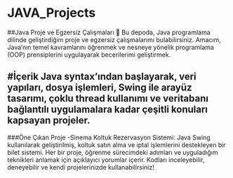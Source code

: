 # JAVA_Projects
##Java Proje ve Egzersiz Çalışmaları 🚀
Bu depoda, Java programlama dilinde geliştirdiğim proje ve egzersiz çalışmalarımı bulabilirsiniz. Amacım, Java’nın temel kavramlarını öğrenmek ve nesneye yönelik programlama (OOP) prensiplerini uygulayarak becerilerimi geliştirmek.

#İçerik
Java syntax’ından başlayarak, veri yapıları, dosya işlemleri, Swing ile arayüz tasarımı, çoklu thread kullanımı ve veritabanı bağlantılı uygulamalara kadar çeşitli konuları kapsayan projeler.
---
###Öne Çıkan Proje
-Sinema Koltuk Rezervasyon Sistemi: Java Swing kullanılarak geliştirilmiş, koltuk satın alma ve iptal işlemlerini destekleyen bir bilet sistemi.
Her bir proje, öğrenme sürecimdeki adımları ve uyguladığım teknikleri anlamak için açıklayıcı yorumlar içerir. Kodları inceleyebilir, deneyebilir ve kendi projelerinizde kullanabilirsiniz!
